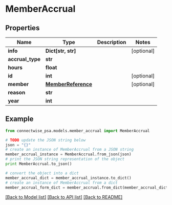 # MemberAccrual


## Properties
Name | Type | Description | Notes
------------ | ------------- | ------------- | -------------
**info** | **Dict[str, str]** |  | [optional] 
**accrual_type** | **str** |  | 
**hours** | **float** |  | 
**id** | **int** |  | [optional] 
**member** | [**MemberReference**](MemberReference.md) |  | [optional] 
**reason** | **str** |  | 
**year** | **int** |  | 

## Example

```python
from connectwise_psa.models.member_accrual import MemberAccrual

# TODO update the JSON string below
json = "{}"
# create an instance of MemberAccrual from a JSON string
member_accrual_instance = MemberAccrual.from_json(json)
# print the JSON string representation of the object
print MemberAccrual.to_json()

# convert the object into a dict
member_accrual_dict = member_accrual_instance.to_dict()
# create an instance of MemberAccrual from a dict
member_accrual_form_dict = member_accrual.from_dict(member_accrual_dict)
```
[[Back to Model list]](../README.md#documentation-for-models) [[Back to API list]](../README.md#documentation-for-api-endpoints) [[Back to README]](../README.md)


